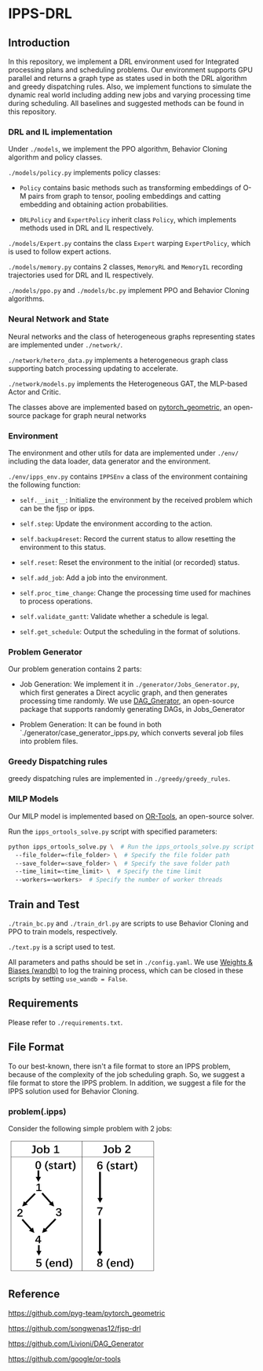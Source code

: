 # IPPS-DRL

## Introduction

In this repository, we implement a DRL environment used for Integrated processing plans and scheduling problems. Our environment supports GPU parallel and returns a graph type as states used in both the DRL algorithm and greedy dispatching rules. Also, we implement functions to simulate the dynamic real world including adding new jobs and varying processing time during scheduling. All baselines and suggested methods can be found in this repository.

### DRL and IL implementation

Under `./models`, we implement the PPO algorithm, Behavior Cloning algorithm and policy classes.

`./models/policy.py` implements policy classes:

- `Policy` contains basic methods such as transforming embeddings of O-M pairs from graph to tensor, pooling embeddings and catting embedding and obtaining action probabilities.
  
- `DRLPolicy` and `ExpertPolicy` inherit class `Policy`, which implements methods used in DRL and IL respectively.

`./models/Expert.py` contains the class `Expert` warping `ExpertPolicy`, which is used to follow expert actions.

`./models/memory.py` contains 2 classes, `MemoryRL` and `MemoryIL` recording trajectories used for DRL and IL respectively.

`./models/ppo.py` and `./models/bc.py` implement PPO and Behavior Cloning algorithms.

### Neural Network and State

Neural networks and the class of heterogeneous graphs representing states are implemented under `./network/`.

`./network/hetero_data.py` implements a heterogeneous graph class supporting batch processing updating to accelerate.

`./network/models.py` implements the Heterogeneous GAT, the MLP-based Actor and Critic.

The classes above are implemented based on [pytorch_geometric]([PyG](https://github.com/pyg-team/pytorch_geometric)), an open-source package for graph neural networks

### Environment

The environment and other utils for data are implemented under `./env/` including the data loader, data generator and the environment.

`./env/ipps_env.py` contains `IPPSEnv` a class of the environment containing the following function:

- `self.__init__`: Initialize the environment by the received problem which can be the fjsp or ipps.

- `self.step`: Update the environment according to the action.

- `self.backup4reset`: Record the current status to allow resetting the environment to this status.

- `self.reset`: Reset the environment to the initial (or recorded) status.

- `self.add_job`: Add a job into the environment.

- `self.proc_time_change`: Change the processing time used for machines to process operations.

- `self.validate_gantt`: Validate whether a schedule is legal.

- `self.get_schedule`: Output the scheduling in the format of solutions.

### Problem Generator

Our problem generation contains 2 parts:

- Job Generation: We implement it in `./generator/Jobs_Generator.py`, which first generates a Direct acyclic graph, and then generates processing time randomly. We use [DAG_Gnerator](https://github.com/Livioni/DAG_Generator), an open-source package that supports randomly generating DAGs, in Jobs_Generator
  
- Problem Generation: It can be found in both `./generator/case_generator_ipps.py, which converts several job files into problem files.

### Greedy Dispatching rules

greedy dispatching rules are implemented in `./greedy/greedy_rules`.

### MILP Models

Our MILP model is implemented based on [OR-Tools](https://github.com/google/or-tools), an open-source solver.

Run the `ipps_ortools_solve.py` script with specified parameters:

```bash
python ipps_ortools_solve.py \  # Run the ipps_ortools_solve.py script
  --file_folder=<file_folder> \  # Specify the file folder path
  --save_folder=<save_folder> \  # Specify the save folder path
  --time_limit=<time_limit> \  # Specify the time limit
  --workers=<workers>  # Specify the number of worker threads
```

## Train and Test

`./train_bc.py` and `./train_drl.py` are scripts to use Behavior Cloning and PPO to train models, respectively.

`./text.py` is a script used to test.

All parameters and paths should be set in `./config.yaml`. We use [Weights & Biases (wandb)](https://wandb.ai/) to log the training process, which can be closed in these scripts by setting `use_wandb = False`.

## Requirements

Please refer to `./requirements.txt`.

## File Format

To our best-known, there isn't a file format to store an IPPS problem, because of the complexity of the job scheduling graph. So, we suggest a file format to store the IPPS problem. In addition, we suggest a file for the IPPS solution used for Behavior Cloning.

### problem(.ipps)

Consider the following simple problem with 2 jobs:

<img src="example/pic/job.png" alt="Job Image" width="300" height="270">

## Reference

https://github.com/pyg-team/pytorch_geometric

https://github.com/songwenas12/fjsp-drl

https://github.com/Livioni/DAG_Generator

https://github.com/google/or-tools